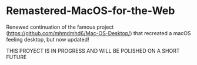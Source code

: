 # Remastered-MacOS-for-the-Web
Renewed continuation of the famous project (https://github.com/mhmdmhd6/Mac-OS-Desktop/) that recreated a macOS feeling desktop, but now updated!

THIS PROYECT IS IN PROGRESS AND WILL BE POLISHED ON A SHORT FUTURE
